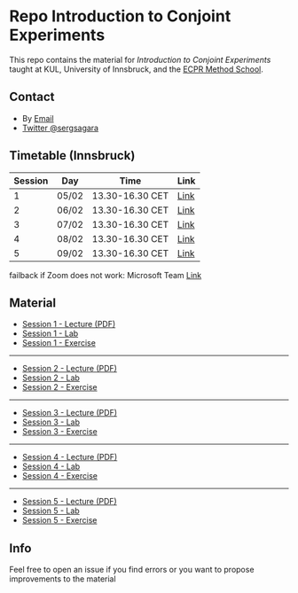 # Repo Introduction to Conjoint Experiments

This repo contains the material for *Introduction to Conjoint Experiments* taught at KUL, University of Innsbruck, and the [ECPR Method School](https://ecpr.eu/Events/Event/PanelDetails/12901). 

## Contact

- By [Email](mailto:alberto.stefanelli@kuleuven.be)
- [Twitter @sergsagara](https://twitter.com/sergsagara)

## Timetable (Innsbruck)

Session|Day|Time|Link 
--|-----|--------|----
1|05/02|13.30-16.30 CET| [Link](https://ecpr-eu.zoom.us/j/85236129289?pwd=T2E5NVd2UEJ0VHFPckNLYmtIRVhzQT09)
2|06/02|13.30-16.30 CET| [Link](https://ecpr-eu.zoom.us/j/85236129289?pwd=T2E5NVd2UEJ0VHFPckNLYmtIRVhzQT09)
3|07/02|13.30-16.30 CET| [Link](https://ecpr-eu.zoom.us/j/85236129289?pwd=T2E5NVd2UEJ0VHFPckNLYmtIRVhzQT09)
4|08/02|13.30-16.30 CET| [Link](https://ecpr-eu.zoom.us/j/85236129289?pwd=T2E5NVd2UEJ0VHFPckNLYmtIRVhzQT09)
5|09/02|13.30-16.30 CET| [Link](https://ecpr-eu.zoom.us/j/85236129289?pwd=T2E5NVd2UEJ0VHFPckNLYmtIRVhzQT09)

failback if Zoom does not work: Microsoft Team [Link](https://teams.microsoft.com/l/meetup-join/19%3ameeting_MTBkZjZiODMtMTAyMi00ZTMwLWIyZGMtY2Y1NTllZjg5MjEy%40thread.v2/0?context=%7b%22Tid%22%3a%223973589b-9e40-4eb5-800e-b0b6383d1621%22%2c%22Oid%22%3a%2288f1130c-ddb1-42b0-8de4-23a476b31309%22%7d)

## Material

- [Session 1 - Lecture (PDF)](https://albertostefanelli.github.io/conjoint_class/session_1/lecture/html/conjoint_lecture_01.pdf)
- [Session 1 - Lab](https://albertostefanelli.github.io/conjoint_class/session_1/lab/html/conjoint_lab_1.html)
- [Session 1 - Exercise](https://albertostefanelli.github.io/conjoint_class/session_1/exercise/html/conjoint_exercise_1.html)
<!--- - [Session 1 - Solution](https://albertostefanelli.github.io/conjoint_class/session_1/solutions/html/conjoint_solutions_1.html)-->

---

- [Session 2 - Lecture (PDF)](https://albertostefanelli.github.io/conjoint_class/session_2/lecture/html/conjoint_lecture_02.pdf)
- [Session 2 - Lab](https://albertostefanelli.github.io/conjoint_class/session_2/lab/html/conjoint_lab_2.html)
- [Session 2 - Exercise](https://albertostefanelli.github.io/conjoint_class/session_2/exercise/html/conjoint_exercise_2.html)
<!--- - [Session 2 - Solution]()-->

---

- [Session 3 - Lecture (PDF)](https://albertostefanelli.github.io/conjoint_class/session_3/lecture/html/conjoint_lecture_03.pdf)
- [Session 3 - Lab](https://albertostefanelli.github.io/conjoint_class/session_3/lab/html/conjoint_lab_3.html)
- [Session 3 - Exercise](https://albertostefanelli.github.io/conjoint_class/session_3/exercise/html/conjoint_exercise_3.html)
<!---- [Session 3 - Solution]()-->

---

- [Session 4 - Lecture (PDF)](https://albertostefanelli.github.io/conjoint_class/session_4/lecture/html/conjoint_lecture_04.pdf)
- [Session 4 - Lab](https://albertostefanelli.github.io/conjoint_class/session_4/lab/html/conjoint_lab_4.html)
- [Session 4 - Exercise](https://albertostefanelli.github.io/conjoint_class/session_4/exercise/html/conjoint_exercise_4.html)
<!---- [Session 4 - Solution](https://albertostefanelli.github.io/conjoint_class/session_4/solutions/html/conjoint_solutions_4.html)-->

---

- [Session 5 - Lecture (PDF)](https://albertostefanelli.github.io/conjoint_class/session_5/lecture/html/conjoint_lecture_05.pdf)
- [Session 5 - Lab](https://albertostefanelli.github.io/conjoint_class/session_5/lab/html/conjoint_lab_5.html)
- [Session 5 - Exercise](https://albertostefanelli.github.io/conjoint_class/session_5/exercise/html/conjoint_exercise_5.html)
<!---- [Session 5 - Solution](https://albertostefanelli.github.io/conjoint_class/session_5/solutions/html/conjoint_solutions_5.html)-->


## Info 

Feel free to open an issue if you find errors or you want to propose improvements to the material


